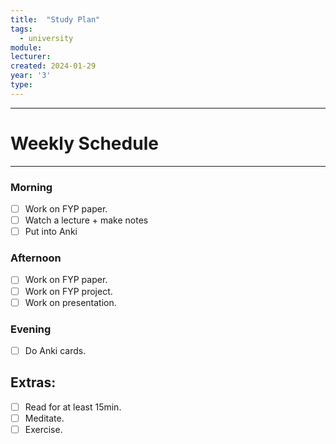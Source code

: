 ```yaml
---
title:  "Study Plan"
tags:
  - university
module:
lecturer:
created: 2024-01-29
year: '3'
type:
---
```

---
# Weekly Schedule
---
### Morning
- [ ] Work on FYP paper.
- [ ] Watch a lecture + make notes
- [ ] Put into Anki

### Afternoon
- [ ] Work on FYP paper.
- [ ] Work on FYP project.
- [ ] Work on presentation.

### Evening
- [ ] Do Anki cards.

## Extras:
- [ ] Read for at least 15min.
- [ ] Meditate.
- [ ] Exercise.
